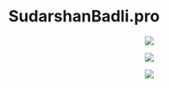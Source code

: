 # SudarshanBadli.pro


<!-- Futuristic Wave Animation -->
<p align="center">
  <img src="https://capsule-render.vercel.app/api?type=waving&color=0:1E90FF,100:00BFFF&height=120&section=header&text=Welcome%20to%20My%20World!&fontSize=30&fontColor=fff&animation=fadeIn" />
</p>
                               
<p align="center">
  <a href="https://your-demo-link.com" target="_blank">
    <img src="https://img.shields.io/badge/🚀 Visit My Profile-FF6EC7?style=for-the-badge&logo=firefox&logoColor=white" />
  </a>
</p>

<p align="center">
  <img src="https://capsule-render.vercel.app/api?type=waving&color=0:00BFFF,100:1E90FF&height=120&section=footer" />
</p>

